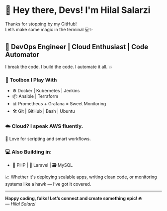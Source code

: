 # 👋 Hey there, Devs! I'm Hilal Salarzi

Thanks for stopping by my GitHub!  
Let’s make some magic in the terminal 💻✨

## 🚀 DevOps Engineer | Cloud Enthusiast | Code Automator

I break the code. I build the code. I automate it all. 💥

### 🔧 Toolbox I Play With
- ⚙️ Docker | Kubernetes | Jenkins  
- 📦 Ansible | Terraform  
- 📊 Prometheus + Grafana = Sweet Monitoring  
- 🛠️ Git | GitHub | Bash | Ubuntu  

### ☁️ Cloud? I speak AWS fluently.
🧠 Love for scripting and smart workflows.

### 💻 Also Building in:
- 🐘 PHP | 🚀 Laravel | 🗃️ MySQL  

📈 Whether it's deploying scalable apps, writing clean code, or monitoring systems like a hawk — I’ve got it covered.

---

**Happy coding, folks! Let’s connect and create something epic! 🔥**  
— *Hilal Salarzi*
